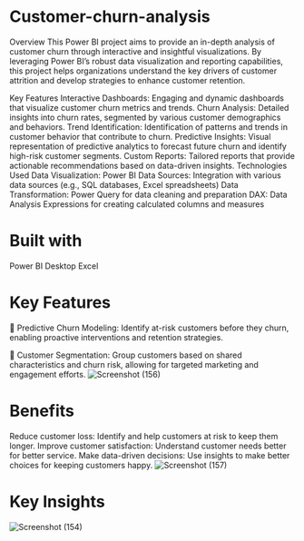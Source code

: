 # Customer-churn-analysis
Overview
This Power BI project aims to provide an in-depth analysis of customer churn through interactive and insightful visualizations. By leveraging Power BI’s robust data visualization and reporting capabilities, this project helps organizations understand the key drivers of customer attrition and develop strategies to enhance customer retention.

Key Features
Interactive Dashboards: Engaging and dynamic dashboards that visualize customer churn metrics and trends.
Churn Analysis: Detailed insights into churn rates, segmented by various customer demographics and behaviors.
Trend Identification: Identification of patterns and trends in customer behavior that contribute to churn.
Predictive Insights: Visual representation of predictive analytics to forecast future churn and identify high-risk customer segments.
Custom Reports: Tailored reports that provide actionable recommendations based on data-driven insights.
Technologies Used
Data Visualization: Power BI
Data Sources: Integration with various data sources (e.g., SQL databases, Excel spreadsheets)
Data Transformation: Power Query for data cleaning and preparation
DAX: Data Analysis Expressions for creating calculated columns and measures

# Built with
Power BI Desktop
Excel


# Key Features
📌 Predictive Churn Modeling: Identify at-risk customers before they churn, enabling proactive interventions and retention strategies.

📌 Customer Segmentation: Group customers based on shared characteristics and churn risk, allowing for targeted marketing and engagement efforts.
![Screenshot (156)](https://github.com/user-attachments/assets/9976644d-4c75-4309-9c92-eb6f9590e118)



# Benefits
Reduce customer loss: Identify and help customers at risk to keep them longer.
Improve customer satisfaction: Understand customer needs better for better service.
Make data-driven decisions: Use insights to make better choices for keeping customers happy.
![Screenshot (157)](https://github.com/user-attachments/assets/c700f2ef-0990-4a4f-bd83-4badb0cfea47)

# Key Insights
![Screenshot (154)](https://github.com/user-attachments/assets/20a8aaed-9fa7-416d-a82d-e68e4f5d74bd)
